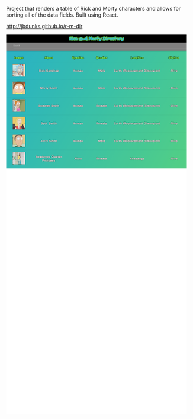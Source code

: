 Project that renders a table of Rick and Morty characters and allows for sorting all of the data fields.
Built using React.

http://jbdunks.github.io/r-m-dir

![alt text](public/screenCap.png "Rick and Morty Dir")
